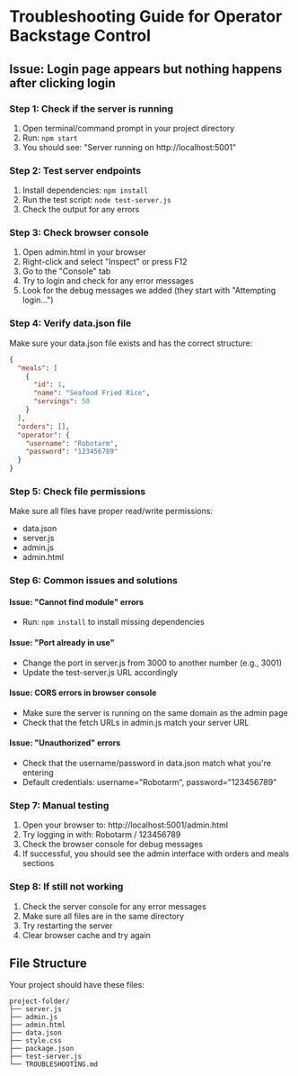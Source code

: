 # Troubleshooting Guide for Operator Backstage Control

## Issue: Login page appears but nothing happens after clicking login

### Step 1: Check if the server is running
1. Open terminal/command prompt in your project directory
2. Run: `npm start`
3. You should see: "Server running on http://localhost:5001"

### Step 2: Test server endpoints
1. Install dependencies: `npm install`
2. Run the test script: `node test-server.js`
3. Check the output for any errors

### Step 3: Check browser console
1. Open admin.html in your browser
2. Right-click and select "Inspect" or press F12
3. Go to the "Console" tab
4. Try to login and check for any error messages
5. Look for the debug messages we added (they start with "Attempting login...")

### Step 4: Verify data.json file
Make sure your data.json file exists and has the correct structure:
```json
{
  "meals": [
    {
      "id": 1,
      "name": "Seafood Fried Rice",
      "servings": 50
    }
  ],
  "orders": [],
  "operator": {
    "username": "Robotarm",
    "password": "123456789"
  }
}
```

### Step 5: Check file permissions
Make sure all files have proper read/write permissions:
- data.json
- server.js
- admin.js
- admin.html

### Step 6: Common issues and solutions

#### Issue: "Cannot find module" errors
- Run: `npm install` to install missing dependencies

#### Issue: "Port already in use"
- Change the port in server.js from 3000 to another number (e.g., 3001)
- Update the test-server.js URL accordingly

#### Issue: CORS errors in browser console
- Make sure the server is running on the same domain as the admin page
- Check that the fetch URLs in admin.js match your server URL

#### Issue: "Unauthorized" errors
- Check that the username/password in data.json match what you're entering
- Default credentials: username="Robotarm", password="123456789"

### Step 7: Manual testing
1. Open your browser to: http://localhost:5001/admin.html
2. Try logging in with: Robotarm / 123456789
3. Check the browser console for debug messages
4. If successful, you should see the admin interface with orders and meals sections

### Step 8: If still not working
1. Check the server console for any error messages
2. Make sure all files are in the same directory
3. Try restarting the server
4. Clear browser cache and try again

## File Structure
Your project should have these files:
```
project-folder/
├── server.js
├── admin.js
├── admin.html
├── data.json
├── style.css
├── package.json
├── test-server.js
└── TROUBLESHOOTING.md
``` 